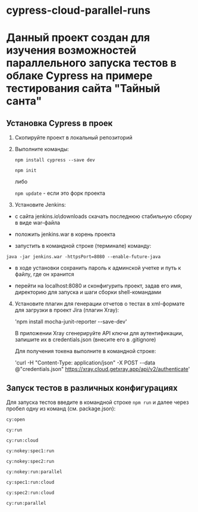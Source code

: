 # cypress-cloud-parallel-runs

# Данный проект создан для изучения возможностей параллельного запуска тестов в облаке Cypress на примере тестирования сайта "Тайный санта"

## Установка Cypress в проек

1. Скопируйте проект в локальный репозиторий
2. Выполните команды:

   `npm install cypress --save dev`

   `npm init`

   либо

   `npm update` - если это форк проекта

3. Установите Jenkins:

- с сайта jenkins.io\downloads скачать последнюю стабильную сборку в виде war-файла

- положить jenkins.war в корень проекта

- запустить в командной строке (терминале) команду:

`java -jar jenkins.war -httpsPort=8080 --enable-future-java`

- в ходе установки сохранить пароль к админской учетке и путь к файлу, где он хранится

- перейти на localhost:8080 и сконфигурить проект, задав его имя, директорию для запуска и шаги сборки shell-командами

4. Установите плагин для генерации отчетов о тестах в xml-формате для загрузки в проект Jira (плагин Xray):

   'npm install mocha-junit-reporter --save-dev'

   В приложении Xray сгенерируйте API ключи для аутентификации, запишите их в credentials.json (внесите его в .gitignore)

   Для получения токена выполните в командной строке:

   'curl -H "Content-Type: application/json" -X POST --data @"credentials.json" https://xray.cloud.getxray.app/api/v2/authenticate'

## Запуск тестов в различных конфигурациях

Для запуска тестов введите в командной строке `npm run` и далее через пробел одну из команд (см. package.json):

`cy:open`

`cy:run`

`cy:run:cloud`

`cy:nokey:spec1:run`

`cy:nokey:spec2:run`

`cy:nokey:run:parallel`

`cy:spec1:run:cloud`

`cy:spec2:run:cloud`

`cy:run:parallel`

